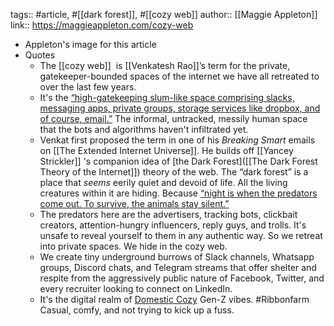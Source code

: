 tags:: #article, #[[dark forest]], #[[cozy web]] 
author:: [[Maggie Appleton]]
link:: https://maggieappleton.com/cozy-web

- Appleton's image for this article
- Quotes
	- The [[cozy web]]  is [[Venkatesh Rao]]’s term for the private, gatekeeper-bounded spaces of the internet we have all retreated to over the last few years.
	- It's the [“high-gatekeeping slum-like space comprising slacks, messaging apps, private groups, storage services like dropbox, and of course, email.”]( ((63b4461a-5c55-4415-a32e-d3b2cc65979c)) ) The informal, untracked, messily human space that the bots and algorithms haven't infiltrated yet.
	- Venkat first proposed the term in one of his *Breaking Smart* emails on [[The Extended Internet Universe]]. He builds off [[Yancey Strickler]] 's companion idea of [the Dark Forest]([[The Dark Forest Theory of the Internet]]) theory of the web. The “dark forest” is a place that *seems* eerily quiet and devoid of life. All the living creatures within it are hiding. Because [“night is when the predators come out. To survive, the animals stay silent.”]( ((63af4c6f-52c4-4217-b332-eafa2414e7dd)) )
	- The predators here are the advertisers, tracking bots, clickbait creators, attention-hungry influencers, reply guys, and trolls. It's unsafe to reveal yourself to them in any authentic way. So we retreat into private spaces. We hide in the cozy web.
	- We create tiny underground burrows of Slack channels, Whatsapp groups, Discord chats, and Telegram streams that offer shelter and respite from the aggressively public nature of Facebook, Twitter, and every recruiter looking to connect on LinkedIn.
	- It's the digital realm of [Domestic Cozy](https://www.ribbonfarm.com/series/domestic-cozy/) Gen-Z vibes. #Ribbonfarm Casual, comfy, and not trying to kick up a fuss.